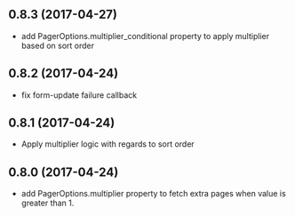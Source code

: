 ## 0.8.3 (2017-04-27)

* add PagerOptions.multiplier_conditional property to apply multiplier based on sort order

## 0.8.2 (2017-04-24)

* fix form-update failure callback

## 0.8.1 (2017-04-24)

* Apply multiplier logic with regards to sort order

## 0.8.0 (2017-04-24)

* add PagerOptions.multiplier property to fetch extra pages when value is greater than 1.


